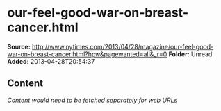 # our-feel-good-war-on-breast-cancer.html

**Source:** http://www.nytimes.com/2013/04/28/magazine/our-feel-good-war-on-breast-cancer.html?hpw&pagewanted=all&_r=0
**Folder:** Unread
**Added:** 2013-04-28T20:54:37




## Content
*Content would need to be fetched separately for web URLs*
